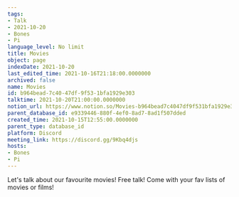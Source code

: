 ```yaml
---
tags:
- Talk
- 2021-10-20
- Bones
- Pi
language_level: No limit
title: Movies
object: page
indexDate: 2021-10-20
last_edited_time: 2021-10-16T21:18:00.0000000
archived: false
name: Movies
id: b964bead-7c40-47df-9f53-1bfa1929e303
talktime: 2021-10-20T21:00:00.0000000
notion_url: https://www.notion.so/Movies-b964bead7c4047df9f531bfa1929e303
parent_database_id: e9339446-880f-4ef0-8ad7-8ad1f507dded
created_time: 2021-10-15T12:55:00.0000000
parent_type: database_id
platform: Discord
meeting_link: https://discord.gg/9Kbq4djs
hosts:
- Bones
- Pi
---
```


Let's talk about our favourite movies!
Free talk! Come with your fav lists of movies or films!


